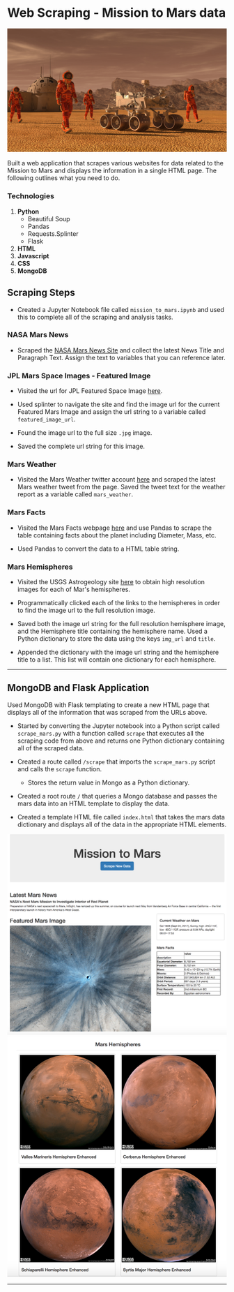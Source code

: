 # Web Scraping - Mission to Mars data

![mission_to_mars](Images/mission_to_mars.png)

Built a web application that scrapes various websites for data related to the Mission to Mars and displays the information in a single HTML page. The following outlines what you need to do.

### Technologies

1. **Python**
	* Beautiful Soup
	* Pandas
	* Requests.Splinter
	* Flask
2. **HTML**
3. **Javascript**
4. **CSS**
5. **MongoDB**

## Scraping Steps

* Created a Jupyter Notebook file called `mission_to_mars.ipynb` and used this to complete all of the scraping and analysis tasks.

### NASA Mars News

* Scraped the [NASA Mars News Site](https://mars.nasa.gov/news/) and collect the latest News Title and Paragraph Text. Assign the text to variables that you can reference later.

### JPL Mars Space Images - Featured Image

* Visited the url for JPL Featured Space Image [here](https://www.jpl.nasa.gov/spaceimages/?search=&category=Mars).

* Used splinter to navigate the site and find the image url for the current Featured Mars Image and assign the url string to a variable called `featured_image_url`.

* Found the image url to the full size `.jpg` image.

* Saved the complete url string for this image.

### Mars Weather

* Visited the Mars Weather twitter account [here](https://twitter.com/marswxreport?lang=en) and scraped the latest Mars weather tweet from the page. Saved the tweet text for the weather report as a variable called `mars_weather`.

### Mars Facts

* Visited the Mars Facts webpage [here](https://space-facts.com/mars/) and use Pandas to scrape the table containing facts about the planet including Diameter, Mass, etc.

* Used Pandas to convert the data to a HTML table string.

### Mars Hemispheres

* Visited the USGS Astrogeology site [here](https://astrogeology.usgs.gov/search/results?q=hemisphere+enhanced&k1=target&v1=Mars) to obtain high resolution images for each of Mar's hemispheres.

* Programmatically clicked each of the links to the hemispheres in order to find the image url to the full resolution image.

* Saved both the image url string for the full resolution hemisphere image, and the Hemisphere title containing the hemisphere name. Used a Python dictionary to store the data using the keys `img_url` and `title`.

* Appended the dictionary with the image url string and the hemisphere title to a list. This list will contain one dictionary for each hemisphere.

- - -

## MongoDB and Flask Application

Used MongoDB with Flask templating to create a new HTML page that displays all of the information that was scraped from the URLs above.

* Started by converting the Jupyter notebook into a Python script called `scrape_mars.py` with a function called `scrape` that executes all the scraping code from above and returns one Python dictionary containing all of the scraped data.

* Created a route called `/scrape` that imports the `scrape_mars.py` script and calls the `scrape` function.

  * Stores the return value in Mongo as a Python dictionary.

* Created a root route `/` that queries a Mongo database and passes the mars data into an HTML template to display the data.

* Created a template HTML file called `index.html` that takes the mars data dictionary and displays all of the data in the appropriate HTML elements. 

![final_app_part1.png](Images/final_app_part1.png)
![final_app_part2.png](Images/final_app_part2.png)

- - -

